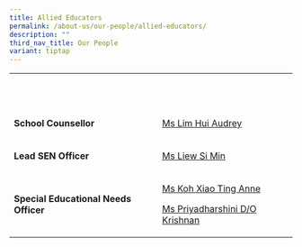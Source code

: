```yaml
---
title: Allied Educators
permalink: /about-us/our-people/allied-educators/
description: ""
third_nav_title: Our People
variant: tiptap
---
```

<table style="minWidth: 50px">
<colgroup>
<col>
<col>
</colgroup>
<tbody>
<tr>
<th rowspan="1" colspan="1">
<p>&nbsp;</p>
</th>
<th rowspan="1" colspan="1">
<p>&nbsp;</p>
</th>
</tr>
<tr>
<td rowspan="1" colspan="1">
<p><strong>School Counsellor</strong>
</p>
</td>
<td rowspan="1" colspan="1">
<p><a href="lim_hui_audrey@moe.edu.sg" rel="noopener noreferrer nofollow" target="_blank">Ms Lim Hui Audrey</a>
</p>
</td>
</tr>
<tr>
<td rowspan="1" colspan="1">
<p><strong>Lead SEN Officer</strong>
</p>
</td>
<td rowspan="1" colspan="1">
<p><a href="mailto:liew_si_min@moe.edu.sg" rel="noopener noreferrer nofollow" target="_blank">Ms Liew Si Min</a>
</p>
</td>
</tr>
<tr>
<td rowspan="1" colspan="1">
<p><strong>Special Educational Needs Officer</strong>
</p>
</td>
<td rowspan="1" colspan="1">
<p><a href="koh_xiao_ting_anne@moe.edu.sg" rel="noopener noreferrer nofollow" target="_blank">Ms Koh Xiao Ting Anne</a>
</p>
<p><a href="priyadharshini_krishnan@moe.edu.sg" rel="noopener noreferrer nofollow" target="_blank">Ms Priyadharshini D/O Krishnan</a>
</p>
</td>
</tr>
</tbody>
</table>
<p></p>
